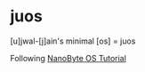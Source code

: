 # juos
[u]jwal-[j]ain's minimal [os] = juos

Following [NanoByte OS
Tutorial](https://www.youtube.com/playlist?list=PLFjM7v6KGMpiH2G-kT781ByCNC_0pKpPN)
